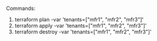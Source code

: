Commands:

1. terraform plan -var 'tenants=["mfr1", "mfr2", "mfr3"]'
2. terraform apply -var 'tenants=["mfr1", "mfr2", "mfr3"]'
3. terraform destroy -var 'tenants=["mfr1", "mfr2", "mfr3"]'